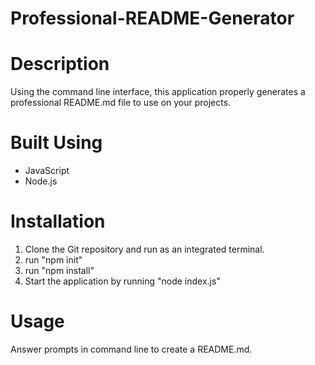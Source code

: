 # Professional-README-Generator

# Description
Using the command line interface, this application properly generates a professional README.md file to use on your projects.

# Built Using
* JavaScript
* Node.js

# Installation
1. Clone the Git repository and run as an integrated terminal.
2. run "npm init"
3. run "npm install"
4. Start the application by running "node index.js"

# Usage
Answer prompts in command line to create a README.md.
